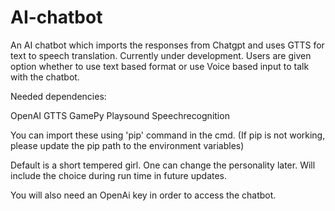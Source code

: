# AI-chatbot
An AI chatbot which imports the responses from Chatgpt and uses GTTS for text to speech translation. Currently under development.
Users are given option whether to use text based format or use Voice based input to talk with the chatbot.


Needed dependencies:

OpenAI
GTTS
GamePy
Playsound
Speechrecognition

You can import these using 'pip' command in the cmd. 
(If pip is not working, please update the pip path to the environment variables)

Default is a short tempered girl. One can change the personality later. Will include the choice during run time in future updates.

You will also need an OpenAi key in order to access the chatbot.

